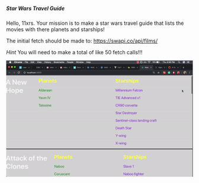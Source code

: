 ##### Star Wars Travel Guide

Hello, 11xrs. Your mission is to make a star wars travel guide that lists the movies with there planets and starships!

The initial fetch should be made to: https://swapi.co/api/films/

*Hint* You will need to make a total of like 50 fetch calls!!!

![starwars](https://github.com/jollyjerr/Star-Wars-Travel-Guide/blob/master/github/ezgif.com-video-to-gif.gif)
